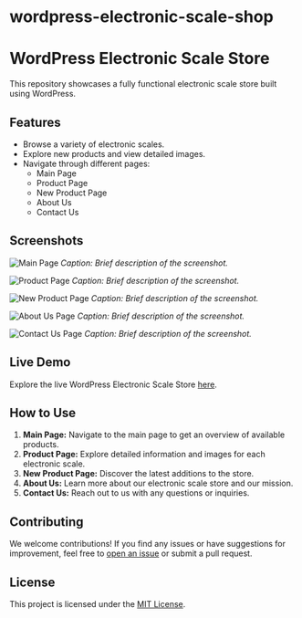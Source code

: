 # wordpress-electronic-scale-shop
# WordPress Electronic Scale Store

This repository showcases a fully functional electronic scale store built using WordPress.

## Features

- Browse a variety of electronic scales.
- Explore new products and view detailed images.
- Navigate through different pages:
  - Main Page
  - Product Page
  - New Product Page
  - About Us
  - Contact Us

## Screenshots

![Main Page](screenshots/main-page.png)
*Caption: Brief description of the screenshot.*

![Product Page](screenshots/product-page.png)
*Caption: Brief description of the screenshot.*

![New Product Page](screenshots/new-product-page.png)
*Caption: Brief description of the screenshot.*

![About Us Page](screenshots/about-us-page.png)
*Caption: Brief description of the screenshot.*

![Contact Us Page](screenshots/contact-us-page.png)
*Caption: Brief description of the screenshot.*

## Live Demo

Explore the live WordPress Electronic Scale Store [here](insert-link-to-live-website).

## How to Use

1. **Main Page:** Navigate to the main page to get an overview of available products.
2. **Product Page:** Explore detailed information and images for each electronic scale.
3. **New Product Page:** Discover the latest additions to the store.
4. **About Us:** Learn more about our electronic scale store and our mission.
5. **Contact Us:** Reach out to us with any questions or inquiries.

## Contributing

We welcome contributions! If you find any issues or have suggestions for improvement, feel free to [open an issue](link-to-issue-page) or submit a pull request.

## License

This project is licensed under the [MIT License](link-to-license-file).

